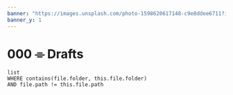 ```yaml
---
banner: "https://images.unsplash.com/photo-1598620617148-c9e8ddee6711?ixlib=rb-4.0.3&ixid=MnwxMjA3fDB8MHxwaG90by1wYWdlfHx8fGVufDB8fHx8&auto=format&fit=crop&w=2370&q=80"
banner_y: 1
---
```

# 000 ⌯ Drafts
```dataview
list
WHERE contains(file.folder, this.file.folder)
AND file.path != this.file.path 
```
